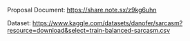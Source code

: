 Proposal Document: https://share.note.sx/z9kg6uhn

Dataset: https://www.kaggle.com/datasets/danofer/sarcasm?resource=download&select=train-balanced-sarcasm.csv
